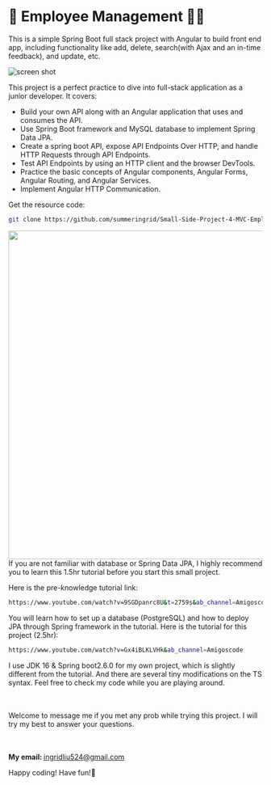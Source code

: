 # 👔 Employee Management 👨‍💻‍

This is a simple Spring Boot full stack project with Angular to build front end app, including functionality like add, delete, search(with Ajax and an in-time feedback), and update, etc.

![screen shot](https://github.com/summeringrid/Small-Side-Project-4-MVC-Employee/blob/master/screenshots/employeeManagement.png)



This project is a perfect practice to dive into full-stack application as a junior developer. 
It covers:
- Build your own API along with an Angular application that uses and consumes the API.
- Use Spring Boot framework and MySQL database to implement Spring Data JPA.
- Create a spring boot API, expose API Endpoints Over HTTP, and handle HTTP Requests through API Endpoints. 
- Test API Endpoints by using an HTTP client and the browser DevTools.
- Practice the basic concepts of Angular components, Angular Forms, Angular Routing, and Angular Services. 
- Implement Angular HTTP Communication.


Get the resource code:
```bash
git clone https://github.com/summeringrid/Small-Side-Project-4-MVC-Employee.git
```

<img src = "screenshots/employeeMgt.gif" width="650" >
If you are not familiar with database or Spring Data JPA, I highly recommend you to learn this 1.5hr tutorial before you start this small project.

Here is the pre-knowledge tutorial link:<br>
```bash
https://www.youtube.com/watch?v=9SGDpanrc8U&t=2759s&ab_channel=Amigoscode
```
You will learn how to set up a database (PostgreSQL) and how to deploy JPA through Spring framework in the tutorial. Here is the tutorial for this project (2.5hr):
```bash
https://www.youtube.com/watch?v=Gx4iBLKLVHk&ab_channel=Amigoscode
```
I use JDK 16 & Spring boot2.6.0 for my own project, which is slightly different from the tutorial. 
And there are several tiny modifications on the TS syntax. Feel free to check my code while you are playing around.

<br><br>
Welcome to message me if you met any prob while trying this project. I will try my best to answer your questions.

<br><br>
<b>My email: </b>
ingridliu524@gmail.com


Happy coding! Have fun!👾

